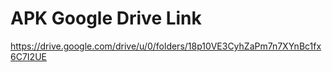 # APK Google Drive Link

https://drive.google.com/drive/u/0/folders/18p10VE3CyhZaPm7n7XYnBc1fx6C7I2UE
